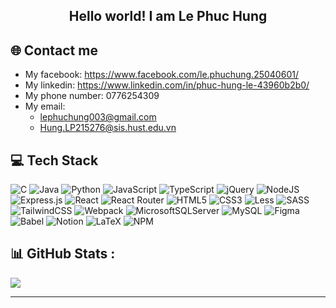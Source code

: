 <div align="center">
  <h2> 
    Hello world! I am Le Phuc Hung
  </h2>
</div>

## 🌐 Contact me 
<ul>
  <li>
    <span>My facebook:</span>
    <a href="https://www.facebook.com/le.phuchung.25040601/">https://www.facebook.com/le.phuchung.25040601/</a>
  </li>
  <li>
    <span>My linkedin:</span>
    <a href="https://www.linkedin.com/in/phuc-hung-le-43960b2b0/">https://www.linkedin.com/in/phuc-hung-le-43960b2b0/</a>
  </li>
  <li>
    <span>My phone number:</span>
    <span>0776254309</span>
  </li>
  <li>
    <span>My email:</span>
    <ul>
      <li>
        <a href= "mailto:lephuchung003@gmail.com">lephuchung003@gmail.com</a>
      </li>
      <li>
        <a href= "mailto:Hung.LP215276@sis.hust.edu.vn">Hung.LP215276@sis.hust.edu.vn</a>
      </li>
    </ul>
  </li>
</ul>

## 💻 Tech Stack
![C](https://img.shields.io/badge/c-%2300599C.svg?style=flat-square&logo=c&logoColor=white) ![Java](https://img.shields.io/badge/java-%23ED8B00.svg?style=flat-square&logo=java&logoColor=white) ![Python](https://img.shields.io/badge/python-3670A0?style=flat-square&logo=python&logoColor=ffdd54) ![JavaScript](https://img.shields.io/badge/javascript-%23323330.svg?style=flat-square&logo=javascript&logoColor=%23F7DF1E) ![TypeScript](https://img.shields.io/badge/typescript-%23007ACC.svg?style=flat-square&logo=typescript&logoColor=white) ![jQuery](https://img.shields.io/badge/jquery-%230769AD.svg?style=flat-square&logo=jquery&logoColor=white) ![NodeJS](https://img.shields.io/badge/node.js-6DA55F?style=flat-square&logo=node.js&logoColor=white) ![Express.js](https://img.shields.io/badge/express.js-%23404d59.svg?style=flat-square&logo=express&logoColor=%2361DAFB) ![React](https://img.shields.io/badge/react-%2320232a.svg?style=flat-square&logo=react&logoColor=%2361DAFB) ![React Router](https://img.shields.io/badge/React_Router-CA4245?style=flat-square&logo=react-router&logoColor=white) ![HTML5](https://img.shields.io/badge/html5-%23E34F26.svg?style=flat-square&logo=html5&logoColor=white) ![CSS3](https://img.shields.io/badge/css3-%231572B6.svg?style=flat-square&logo=css3&logoColor=white) ![Less](https://img.shields.io/badge/less-2B4C80?style=flat-square&logo=less&logoColor=white) ![SASS](https://img.shields.io/badge/SASS-hotpink.svg?style=flat-square&logo=SASS&logoColor=white) ![TailwindCSS](https://img.shields.io/badge/tailwindcss-%2338B2AC.svg?style=flat-square&logo=tailwind-css&logoColor=white) ![Webpack](https://img.shields.io/badge/webpack-%238DD6F9.svg?style=flat-square&logo=webpack&logoColor=black) ![MicrosoftSQLServer](https://img.shields.io/badge/Microsoft%20SQL%20Sever-CC2927?style=flat-square&logo=microsoft%20sql%20server&logoColor=white) ![MySQL](https://img.shields.io/badge/mysql-%2300f.svg?style=flat-square&logo=mysql&logoColor=white) ![Figma](https://img.shields.io/badge/figma-%23F24E1E.svg?style=flat-square&logo=figma&logoColor=white) ![Babel](https://img.shields.io/badge/Babel-F9DC3e?style=flat-square&logo=babel&logoColor=black) ![Notion](https://img.shields.io/badge/Notion-%23000000.svg?style=flat-square&logo=notion&logoColor=white) ![LaTeX](https://img.shields.io/badge/latex-%23008080.svg?style=flat-square&logo=latex&logoColor=white) ![NPM](https://img.shields.io/badge/NPM-%23000000.svg?style=flat-square&logo=npm&logoColor=white) 

## 📊 GitHub Stats :
  ![](https://github-readme-streak-stats.herokuapp.com/?user=lephuchung&theme=default&hide_border=false)<br/>

---

